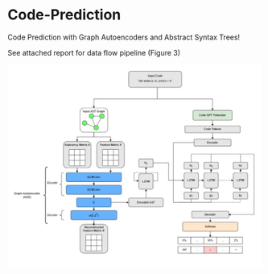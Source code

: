 # Code-Prediction
Code Prediction with Graph Autoencoders and Abstract Syntax Trees!

See attached report for data flow pipeline (Figure 3)

![alt text](https://github.com/notsamdonald/Code-Prediction/blob/main/model_LSTM.JPG)

